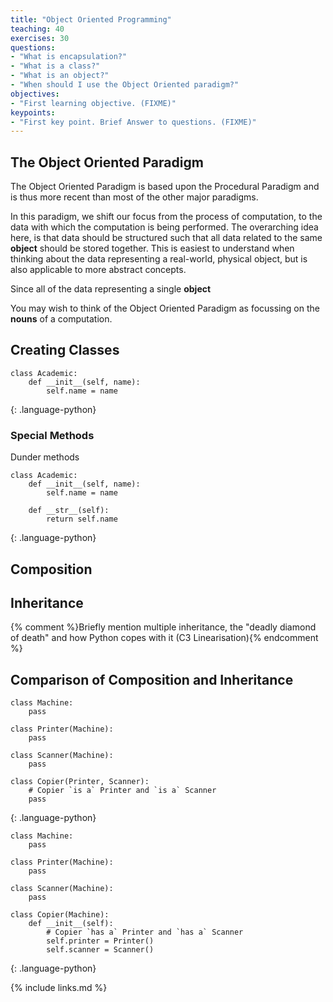 ```yaml
---
title: "Object Oriented Programming"
teaching: 40
exercises: 30
questions:
- "What is encapsulation?"
- "What is a class?"
- "What is an object?"
- "When should I use the Object Oriented paradigm?"
objectives:
- "First learning objective. (FIXME)"
keypoints:
- "First key point. Brief Answer to questions. (FIXME)"
---
```


## The Object Oriented Paradigm

The Object Oriented Paradigm is based upon the Procedural Paradigm and is thus more recent than most of the other major paradigms.

In this paradigm, we shift our focus from the process of computation, to the data with which the computation is being performed.
The overarching idea here, is that data should be structured such that all data related to the same **object** should be stored together.
This is easiest to understand when thinking about the data representing a real-world, physical object, but is also applicable to more abstract concepts.

Since all of the data representing a single **object**

You may wish to think of the Object Oriented Paradigm as focussing on the **nouns** of a computation.

## Creating Classes

~~~
class Academic:
    def __init__(self, name):
        self.name = name
~~~
{: .language-python}

### Special Methods

Dunder methods

~~~
class Academic:
    def __init__(self, name):
        self.name = name

    def __str__(self):
        return self.name
~~~
{: .language-python}

## Composition

## Inheritance
{% comment %}Briefly mention multiple inheritance, the "deadly diamond of death" and how Python copes with it (C3 Linearisation){% endcomment %}

## Comparison of Composition and Inheritance
~~~
class Machine:
    pass

class Printer(Machine):
    pass

class Scanner(Machine):
    pass

class Copier(Printer, Scanner):
    # Copier `is a` Printer and `is a` Scanner
    pass
~~~
{: .language-python}

~~~
class Machine:
    pass

class Printer(Machine):
    pass

class Scanner(Machine):
    pass

class Copier(Machine):
    def __init__(self):
        # Copier `has a` Printer and `has a` Scanner
        self.printer = Printer()
        self.scanner = Scanner()
~~~
{: .language-python}

{% include links.md %}

